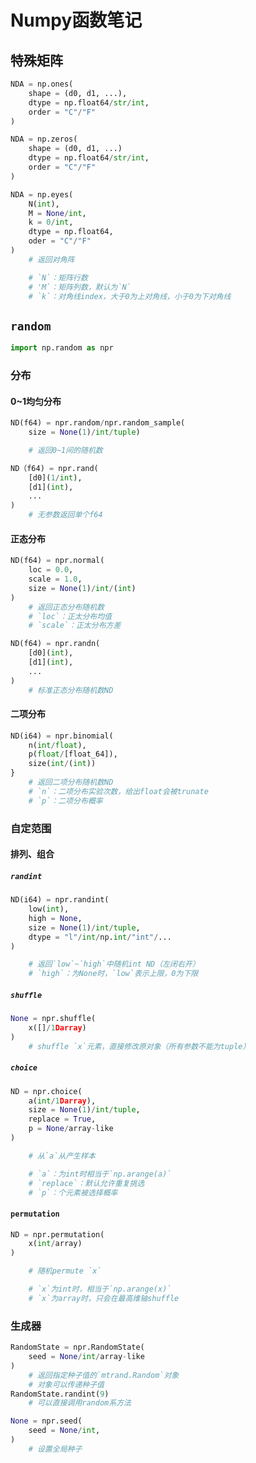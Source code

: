 #	Numpy函数笔记 

##	特殊矩阵

```python
NDA = np.ones(
	shape = (d0, d1, ...),
	dtype = np.float64/str/int,
	order = "C"/"F"
)

NDA = np.zeros(
	shape = (d0, d1, ...)
	dtype = np.float64/str/int,
	order = "C"/"F"
)

NDA = np.eyes(
	N(int),
	M = None/int,
	k = 0/int,
	dtype = np.float64,
	oder = "C"/"F"
)
	# 返回对角阵

	# `N`：矩阵行数
	# 'M`：矩阵列数，默认为`N`
	# `k`：对角线index，大于0为上对角线，小于0为下对角线
```

##	`random`

```python
import np.random as npr
```

###	分布

####	0~1均匀分布

```python
ND(f64) = npr.random/npr.random_sample(
	size = None(1)/int/tuple)

	# 返回0~1间的随机数

ND（f64) = npr.rand(
	[d0](1/int),
	[d1](int),
	...
)
	# 无参数返回单个f64
```

####	正态分布

```python
ND(f64) = npr.normal(
	loc = 0.0,
	scale = 1.0,
	size = None(1)/int/(int)
)
	# 返回正态分布随机数
	# `loc`：正太分布均值
	# `scale`：正太分布方差

ND(f64) = npr.randn(
	[d0](int),
	[d1](int),
	...
)
	# 标准正态分布随机数ND
```

####	二项分布

```python
ND(i64) = npr.binomial(
	n(int/float),
	p(float/[float_64]),
	size(int/(int))
}
	# 返回二项分布随机数ND
	# `n`：二项分布实验次数，给出float会被trunate
	# `p`：二项分布概率
```

###	自定范围

####	排列、组合

#####	`randint`

```python
ND(i64) = npr.randint(
	low(int),
	high = None,
	size = None(1)/int/tuple,
	dtype = "l"/int/np.int/"int"/...
)

	# 返回`low`~`high`中随机int ND（左闭右开）
	# `high`：为None时，`low`表示上限，0为下限
```

#####	`shuffle`

```python
None = npr.shuffle(
	x([]/1Darray)
)
	# shuffle `x`元素，直接修改原对象（所有参数不能为tuple）
```

#####	`choice`

```python
ND = npr.choice(
	a(int/1Darray),
	size = None(1)/int/tuple,
	replace = True,
	p = None/array-like
)

	# 从`a`从产生样本

	# `a`：为int时相当于`np.arange(a)`
	# `replace`：默认允许重复挑选
	# `p`：个元素被选择概率
```

####	`permutation`

```python
ND = npr.permutation(
	x(int/array)
)

	# 随机permute `x`

	# `x`为int时，相当于`np.arange(x)`
	# `x`为array时，只会在最高维轴shuffle
```

### 生成器

```python
RandomState = npr.RandomState(
	seed = None/int/array-like
)
	# 返回指定种子值的`mtrand.Random`对象
	# 对象可以传递种子值
RandomState.randint(9)
	# 可以直接调用random系方法

None = npr.seed(
	seed = None/int,
)
	# 设置全局种子
```

